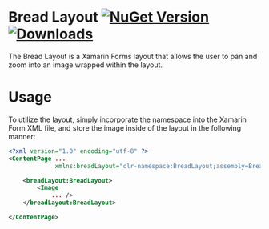 # Bread Layout [![NuGet Version](https://img.shields.io/nuget/v/breadlayout)](https://www.nuget.org/packages/BreadLayout/) [![Downloads](https://img.shields.io/nuget/dt/breadlayout)](https://www.nuget.org/packages/BreadLayout/)
The Bread Layout is a Xamarin Forms layout that allows the user to pan and zoom into an 
image wrapped within the layout.

# Usage
To utilize the layout, simply incorporate the namespace into the Xamarin Form XML file, 
and store the image inside of the layout in the following manner:

```xml
<?xml version="1.0" encoding="utf-8" ?>
<ContentPage ...
             xmlns:breadLayout="clr-namespace:BreadLayout;assembly=BreadLayout">

    <breadLayout:BreadLayout>
        <Image
            ... />
    </breadLayout:BreadLayout>

</ContentPage>
```
